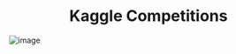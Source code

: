 # <h1 align="center">Kaggle Competitions</h1>
![image](https://user-images.githubusercontent.com/81012989/160279140-2b9e0b5d-436c-4eb9-a6f4-1dbd847977ce.png)


